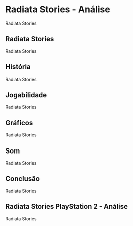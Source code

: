 ---
---

# Radiata Stories - Análise

Radiata Stories

## Radiata Stories

Radiata Stories

## História

Radiata Stories

## Jogabilidade

Radiata Stories

## Gráficos

Radiata Stories

## Som

Radiata Stories

## Conclusão

Radiata Stories

## Radiata Stories PlayStation 2 - Análise

Radiata Stories
